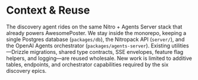 # Context & Reuse
The discovery agent rides on the same Nitro + Agents Server stack that already powers AwesomePoster. We stay inside the monorepo, keeping a single Postgres database (`packages/db`), the Nitropack API (`server/`), and the OpenAI Agents orchestrator (`packages/agents-server`). Existing utilities—Drizzle migrations, shared type contracts, SSE envelopes, feature flag helpers, and logging—are reused wholesale. New work is limited to additive tables, endpoints, and orchestrator capabilities required by the six discovery epics.
